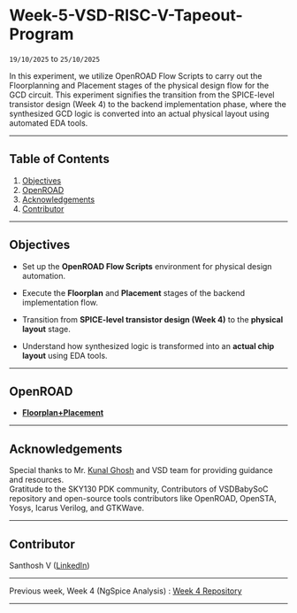 # Week-5-VSD-RISC-V-Tapeout-Program
`19/10/2025` to `25/10/2025`

In this experiment, we utilize OpenROAD Flow Scripts to carry out the Floorplanning and Placement stages of the physical design flow for the GCD circuit. This experiment signifies the transition from the SPICE-level transistor design (Week 4) to the backend implementation phase, where the synthesized GCD logic is converted into an actual physical layout using automated EDA tools.

---

## Table of Contents
  
1. [Objectives](#objectives)  
2. [OpenROAD](#openroad)
3. [Acknowledgements](#acknowledgements)  
4. [Contributor](#contributor)

---

## Objectives

- Set up the **OpenROAD Flow Scripts** environment for physical design automation.

- Execute the **Floorplan** and **Placement** stages of the backend implementation flow.

- Transition from **SPICE-level transistor design (Week 4)** to the **physical layout** stage.

- Understand how synthesized logic is transformed into an **actual chip layout** using EDA tools.


---

## OpenROAD

- [**Floorplan+Placement**](Floorplan+Placement/README.md)

---

## Acknowledgements

Special thanks to Mr. [Kunal Ghosh](https://in.linkedin.com/in/kunal-ghosh-vlsisystemdesign-com-28084836) and VSD team for providing guidance and resources.  
Gratitude to the SKY130 PDK community, Contributors of VSDBabySoC repository and open-source tools contributors like OpenROAD, OpenSTA, Yosys, Icarus Verilog, and GTKWave.

---

## Contributor
  Santhosh V ([LinkedIn](https://www.linkedin.com/in/santhosh-v-31142232b?lipi=urn%3Ali%3Apage%3Ad_flagship3_profile_view_base_contact_details%3BEDvR6ijqTsy2%2FDA6MD2cRA%3D%3D)) 

---

Previous week, Week 4 (NgSpice Analysis) : [Week 4 Repository](https://github.com/santhoshvec24/Week-4-VSD-RISC-V-Tapeout-Program)

---


